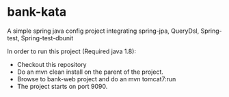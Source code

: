 # bank-kata
A simple spring java config project integrating spring-jpa, QueryDsl, Spring-test, Spring-test-dbunit

In order to run this project (Required java 1.8): 
   - Checkout this repository 
   - Do an mvn clean install on the parent of the project. 
   - Browse to bank-web project and do an mvn tomcat7:run
   - The project starts on port 9090.
